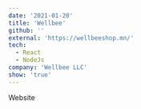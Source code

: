 ```yaml
---
date: '2021-01-20'
title: 'Wellbee'
github: ''
external: 'https://wellbeeshop.mn/'
tech:
  - React
  - NodeJs
company: 'Wellbee LLC'
show: 'true'
---
```


Website
